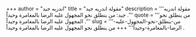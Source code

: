 +++
author = "اندريه جيد"
title = "مقولة اندريه جيد"
description = '''مقولة اندريه جيد: من ينطلق نحو المجهول عليه الرضا بالمغامرة وحيداً .'''
quote = '''من ينطلق نحو المجهول عليه الرضا بالمغامرة وحيداً .'''
slug = '''من-ينطلق-نحو-المجهول-عليه-الرضا-بالمغامرة-وحيداً'''
+++
من ينطلق نحو المجهول عليه الرضا بالمغامرة وحيداً .
